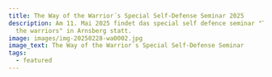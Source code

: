 ```yaml
---
title: The Way of the Warrior´s Special Self-Defense Seminar 2025
description: Am 11. Mai 2025 findet das special self defence seminar "The way of
  the warriors" in Arnsberg statt.
image: images/img-20250228-wa0002.jpg
image_text: The Way of the Warrior´s Special Self-Defense Seminar
tags:
  - featured
---
```

